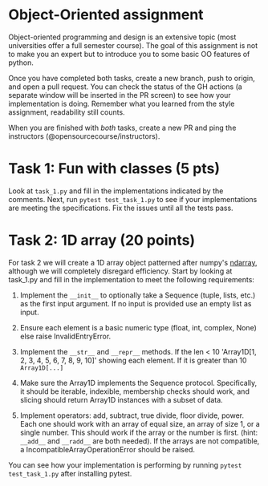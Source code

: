 # Object-Oriented assignment

Object-oriented programming and design is an extensive topic (most universities offer a full
semester course). The goal of this assignment is not to make you an expert but to introduce
you to some basic OO features of python.

Once you have completed both tasks, create a new branch, push to origin, and open
a pull request. You can check the status of the GH actions (a separate window will
be inserted in the PR screen) to see how your implementation is doing. Remember what
you learned from the style assignment, readability still counts.

When you are finished with *both* tasks, create a new PR and ping the instructors 
(@opensourcecourse/instructors).

# Task 1: Fun with classes (5 pts)

Look at `task_1.py` and fill in the implementations indicated by the comments.
Next, run `pytest test_task_1.py` to see if your implementations are meeting
the specifications. Fix the issues until all the tests pass.

# Task 2: 1D array (20 points)

For task 2 we will create a 1D array object patterned after numpy's
[ndarray](https://numpy.org/doc/stable/reference/generated/numpy.ndarray.html), although we will completely
disregard efficiency. Start by looking at task_1.py and fill in the implementation to meet the
following requirements:

1. Implement the `__init__` to optionally take a Sequence (tuple, lists, etc.) as the first input argument.
   If no input is provided use an empty list as input.

2. Ensure each element is a basic numeric type (float, int, complex, None) else raise InvalidEntryError.

3. Implement the `__str__` and `__repr__` methods. If the len < 10 'Array1D[1, 2, 3, 4, 5, 6, 7, 8, 9, 10]'
   showing each element. If it is greater than 10 `Array1D[...]`

4. Make sure the Array1D implements the Sequence protocol. Specifically, it should be iterable,
   indexible, membership checks should work, and slicing should return Array1D instances with
   a subset of data.

5. Implement operators: add, subtract, true divide, floor divide, power. Each one should work
   with an array of equal size, an array of size 1, or a single number. This should work if
   the array or the number is first. (hint: `__add__` and `__radd__` are both needed). If the
   arrays are not compatible, a IncompatibleArrayOperationError should be raised.

You can see how your implementation is performing by running `pytest test_task_1.py` after installing
pytest.





